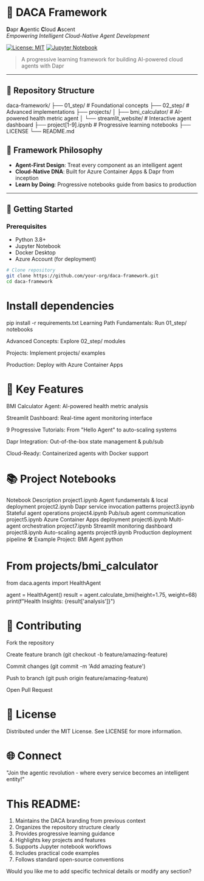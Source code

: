 # 🚀 DACA Framework 
**D**apr **A**gentic **C**loud **A**scent  
*Empowering Intelligent Cloud-Native Agent Development*

[![License: MIT](https://img.shields.io/badge/License-MIT-yellow.svg)](https://opensource.org/licenses/MIT)
[![Jupyter Notebook](https://img.shields.io/badge/Jupyter-Notebook-orange)](https://jupyter.org/)

> A progressive learning framework for building AI-powered cloud agents with Dapr

---

## 📂 Repository Structure

daca-framework/
├── 01_step/ # Foundational concepts
├── 02_step/ # Advanced implementations
├── projects/
│ ├── bmi_calculator/ # AI-powered health metric agent
│ └── streamlit_website/ # Interactive agent dashboard
├── project[1-9].ipynb # Progressive learning notebooks
├── LICENSE
└── README.md


## 🧠 Framework Philosophy
- **Agent-First Design**: Treat every component as an intelligent agent
- **Cloud-Native DNA**: Built for Azure Container Apps & Dapr from inception
- **Learn by Doing**: Progressive notebooks guide from basics to production

---

## 🚀 Getting Started

### Prerequisites
- Python 3.8+
- Jupyter Notebook
- Docker Desktop
- Azure Account (for deployment)

```bash
# Clone repository
git clone https://github.com/your-org/daca-framework.git
cd daca-framework
```
# Install dependencies
pip install -r requirements.txt
Learning Path
Fundamentals: Run 01_step/ notebooks

Advanced Concepts: Explore 02_step/ modules

Projects: Implement projects/ examples

Production: Deploy with Azure Container Apps

# 🌟 Key Features
BMI Calculator Agent: AI-powered health metric analysis

Streamlit Dashboard: Real-time agent monitoring interface

9 Progressive Tutorials: From "Hello Agent" to auto-scaling systems

Dapr Integration: Out-of-the-box state management & pub/sub

Cloud-Ready: Containerized agents with Docker support

# 📚 Project Notebooks
Notebook	Description
project1.ipynb	Agent fundamentals & local deployment
project2.ipynb	Dapr service invocation patterns
project3.ipynb	Stateful agent operations
project4.ipynb	Pub/sub agent communication
project5.ipynb	Azure Container Apps deployment
project6.ipynb	Multi-agent orchestration
project7.ipynb	Streamlit monitoring dashboard
project8.ipynb	Auto-scaling agents
project9.ipynb	Production deployment pipeline
🛠️ Example Project: BMI Agent
python
# From projects/bmi_calculator
from daca.agents import HealthAgent

agent = HealthAgent()
result = agent.calculate_bmi(height=1.75, weight=68)
print(f"Health Insights: {result['analysis']}")
# 🤝 Contributing
Fork the repository

Create feature branch (git checkout -b feature/amazing-feature)

Commit changes (git commit -m 'Add amazing feature')

Push to branch (git push origin feature/amazing-feature)

Open Pull Request

# 📜 License
Distributed under the MIT License. See LICENSE for more information.

# 🌐 Connect
"Join the agentic revolution - where every service becomes an intelligent entity!"

# This README:
1. Maintains the DACA branding from previous context
2. Organizes the repository structure clearly
3. Provides progressive learning guidance
4. Highlights key projects and features
5. Supports Jupyter notebook workflows
6. Includes practical code examples
7. Follows standard open-source conventions

Would you like me to add specific technical details or modify any section?